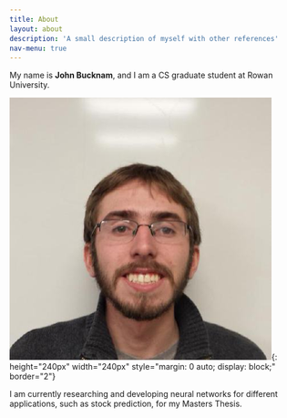 ```yaml
---
title: About
layout: about
description: 'A small description of myself with other references'
nav-menu: true
---
```


My name is **John Bucknam**, and I am a CS graduate student at Rowan University.

![profile](/assets/img/profile.jpg){: height="240px" width="240px"
  style="margin: 0 auto; display: block;" border="2"}

I am currently researching and developing neural networks for different
applications, such as stock prediction, for my Masters Thesis.
